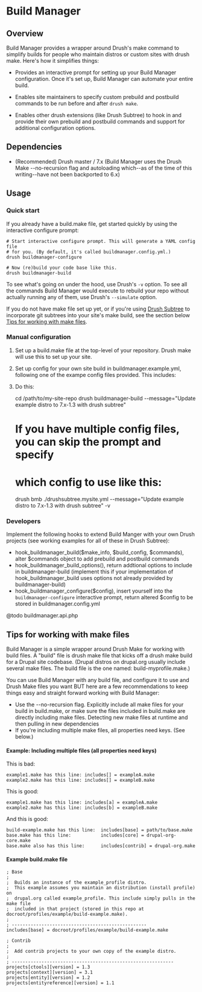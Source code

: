 Build Manager
==============

Overview
---------

Build Manager provides a wrapper around Drush's make command to simplify
builds for people who maintain distros or custom sites with drush make. Here's
how it simplifies things:

  - Provides an interactive prompt for setting up your Build Manager
    configuration. Once it's set up, Build Manager can automate your entire
    build.

  - Enables site maintainers to specify custom prebuild and postbuild commands to be
    run before and after `drush make`.

  - Enables other drush extensions (like Drush Subtree) to hook in and provide
    their own prebuild and postbuild commands and support for additional
    configuration options.


Dependencies
------------

  - (Recommended) Drush master / 7.x (Build Manager uses the Drush Make
    --no-recursion flag and autoloading which--as of the time of this
    writing--have not been backported to 6.x)


Usage
-----

### Quick start

If you already have a build.make file, get started quickly by using the interactive configure prompt:

    # Start interactive configure prompt. This will generate a YAML config file
    # for you. (By default, it's called buildmanager.config.yml.)
    drush buildmanager-configure

    # Now (re)build your code base like this.
    drush buildmanager-build

To see what's going on under the hood, use Drush's `-v` option. To see all the
commands Build Manager would execute to rebuild your repo without actually
running any of them, use Drush's `--simulate` option.

If you do not have make file set up yet, or if you're using [Drush
Subtree](https://github.com/whitehouse/drushsubtree) to incorporate git subtrees
into your site's make build, see the section below [Tips for working with make
files](#tips-for-working-with-make-files).

### Manual configuration

  1. Set up a build.make file at the top-level of your repository. Drush make
     will use this to set up your site.

  1. Set up config for your own site build in buildmanager.example.yml,
     following one of the exampe config files provided. This includes: 

  1. Do this:
      
        cd /path/to/my-site-repo
        drush buildmanager-build --message="Update example distro to 7.x-1.3 with drush subtree"
          
        # If you have multiple config files, you can skip the prompt and specify
        # which config to use like this:
        drush bmb ./drushsubtree.mysite.yml --message="Update example distro to 7.x-1.3 with drush subtree" -v


### Developers

 Implement the following hooks to extend Build Manger with your own Drush
 projects (see working examples for all of these in Drush Subtree):

   - hook_buildmanager_build($make_info, $build_config, $commands), alter
     $commands object to add prebuild and postbuild commands
   - hook_buildmanager_build_options(), return addtional options to include in
     buildmanager-build (implement this if your implementation of
     hook_buildmanager_build uses options not already provided by
     buildmanager-build)
   - hook_buildmanager_configure($config), insert yourself into the
     `buildmanager-configure` interactive prompt, return altered $config to be
     stored in buildmanager.config.yml
 
 @todo buildmanager.api.php


Tips for working with make files
--------------------------------

Build Manager is a simple wrapper around Drush Make for working with build
files. A "build" file is drush make file that kicks off a drush make build for a
Drupal site codebase. (Drupal distros on drupal.org usually include several make files.
The build file is the one named: build-myprofile.make.)

You can use Build Manager with any build file, and configure it to use and Drush
Make files you want BUT here are a few recommendations to keep things easy and
straight forward working with Build Manager:

  - Use the --no-recursion flag. Explicitly include all make files for your build
    in build.make, or make sure the files included in build.make are directly including make
    files. Detecting new make files at runtime and then pulling in new
    dependencies
  - If you're including multiple make files, all properties need keys. (See
    below.)

#### Example: Including multiple files (all properties need keys)

This is bad:

    example1.make has this line: includes[] = exampleA.make
    example2.make has this line: includes[] = exampleB.make

This is good:

    example1.make has this line: includes[a] = exampleA.make
    example2.make has this line: includes[b] = exampleB.make

And this is good:

    build-example.make has this line:  includes[base] = path/to/base.make
    base.make has this line:           includes[core] = drupal-org-core.make
    base.make also has this line:      includes[contrib] = drupal-org.make

#### Example build.make file

    ; Base
    ;
    ;  Builds an instance of the example_profile distro.
    ;  This example assumes you maintain an distribution (install profile) on
    ;  drupal.org called example_profile. This include simply pulls in the make file
    ;  included in that project (stored in this repo at docroot/profiles/example/build-example.make).
    ;
    ; --------------------------------------------------
    includes[base] = docroot/profiles/example/build-example.make

    ; Contrib
    ;
    ;  Add contrib projects to your own copy of the example distro.
    ;
    ; ------------------------------------------------------------
    projects[ctools][version] = 1.3
    projects[context][version] = 3.1
    projects[entity][version] = 1.2
    projects[entityreference][version] = 1.1

